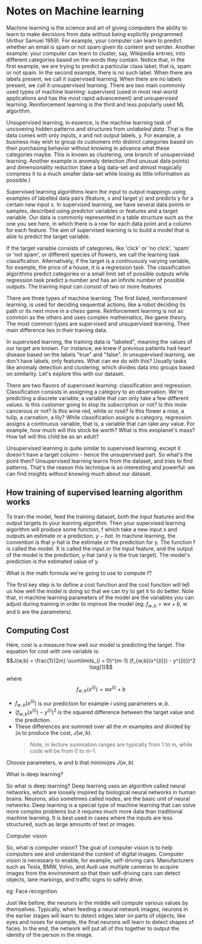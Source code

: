 # Notes on Machine learning

Machine learning is the science and art of giving computers the ability to learn to make decisions from data without being explicitly programmed (Arthur Samuel 1959). For example, your computer can learn to predict whether an email is spam or not spam given its content and sender. Another example: your computer can learn to cluster, say, Wikipedia entries, into different categories based on the words they contain. Notice that, in the first example, we are trying to predict a particular class label, that is, spam or not spam. In the second example, there is no such label. When there are labels present, we call it supervised learning. When there are no labels present, we call it unsupervised learning. There are two main commonly used types of machine learning: supervised (used in most real-world applications and has the most rapid advancement) and unsupervised learning. Reinforcement learning is the third and less popularly used ML algorithm.

Unsupervised learning, in essence, is the machine learning task of uncovering hidden patterns and structures from _unlabeled data_. That is the data comes with only inputs, x and not output labels, y. For example, a business may wish to group its customers into distinct categories based on their purchasing behavior without knowing in advance what these categories maybe. This is known as clustering, one branch of unsupervised learning. Another example is anomaly detection (find unusual data points) and dimensionality reduction (take a big data-set and almost magically compress it to a much smaller data-set while losing as little information as possible.)

Supervised learning algorithms learn the input to output mappings using examples of labelled data pairs (feature, x and target y) and predicts y for a certain new input x. In supervised learning, we have several data points or samples, described using predictor variables or features and a target variable. Our data is commonly represented in a table structure such as the one you see here, in which there is a row for each data point and a column for each feature. The aim of supervised learning is to build a model that is able to predict the target variable.

If the target variable consists of categories, like 'click' or 'no click', 'spam' or 'not spam', or different species of flowers, we call the learning task classification. Alternatively, if the target is a continuously varying variable, for example, the price of a house, it is a regression task. The classification algorithms predict categories or a small limit set of possible outputs while regression task predict a number and has an infinite number of possible outputs. The training input can consist of two or more features

There are three types of machine learning. The first listed, reinforcement learning, is used for deciding sequential actions, like a robot deciding its path or its next move in a chess game. Reinforcement learning is not as common as the others and uses complex mathematics, like game theory. The most common types are supervised and unsupervised learning. Their main difference lies in their training data.

In supervised learning, the training data is "labeled", meaning the values of our target are known. For instance, we knew if previous patients had heart disease based on the labels "true" and "false". In unsupervised learning, we don't have labels, only features. What can we do with this? Usually tasks like anomaly detection and clustering, which divides data into groups based on similarity. Let's explore this with our dataset.

There are two flavors of supervised learning: classification and regression. Classification consists in assigning a category to an observation. We're predicting a discrete variable, a variable that can only take a few different values. Is this customer going to stop its subscription or not? Is this mole cancerous or not? Is this wine red, white or rosé? Is this flower a rose, a tulip, a carnation, a lily? While classification assigns a category, regression assigns a continuous variable, that is, a variable that can take any value. For example, how much will this stock be worth? What is this exoplanet's mass? How tall will this child be as an adult?

Unsupervised learning is quite similar to supervised learning, except it doesn't have a target column - hence the unsupervised part. So what's the point then? Unsupervised learning learns from the dataset, and tries to find patterns. That's the reason this technique is so interesting and powerful: we can find insights without knowing much about our dataset.

## How training of supervised learning algorithm works

To train the model, feed the training dataset, both the input features and the output targets to your learning algorithm. Then your supervised learning algorithm will produce some function, f which take a new input x and outputs an estimate or a prediction, $y-hat$. In machine learning, the convention is that y-hat is the estimate or the prediction for y. The function f is called the model. X is called the input or the input feature, and the output of the model is the prediction, y-hat (and y is the true target). The model's prediction is the estimated value of y.

What is the math formula we're going to use to compute f?

The first key step is to define a cost function and the cost function will tell us how well the model is doing so that we can try to get it to do better. Note that, in machine learning parameters of the model are the variables you can adjust during training in order to improve the model (eg: $f_{w,b}= wx+b$, w and b are the parameters).

## Computing Cost

Here, cost is a measure how well our model is predicting the target. The equation for cost with one variable is:
$$J(w,b) = \frac{1}{2m} \sum\limits_{i = 0}^{m-1} (f_{w,b}(x^{(i)}) - y^{(i)})^2 \tag{1}$$

where
$$f_{w,b}(x^{(i)}) = wx^{(i)} + b \tag{2}$$

- $f_{w,b}(x^{(i)})$ is our prediction for example $i$ using parameters $w,b$.
- $(f_{w,b}(x^{(i)}) -y^{(i)})^2$ is the squared difference between the target value and the prediction.
- These differences are summed over all the $m$ examples and divided by `2m` to produce the cost, $J(w,b)$.
  > Note, in lecture summation ranges are typically from 1 to m, while code will be from 0 to m-1.

Choose parameters, w and b that minimizes $J(w,b)$

What is deep learning?

So what is deep learning? Deep learning uses an algorithm called neural networks, which are loosely inspired by biological neural networks in human brains. Neurons, also sometimes called nodes, are the basic unit of neural networks. Deep learning is a special type of machine learning that can solve more complex problems but it requires much more data than traditional machine learning. It is best used in cases where the inputs are less structured, such as large amounts of text or images.

Computer vision

So, what is computer vision? The goal of computer vision is to help computers see and understand the content of digital images. Computer vision is necessary to enable, for example, self-driving cars. Manufacturers such as Tesla, BMW, Volvo, and Audi use multiple cameras to acquire images from the environment so that their self-driving cars can detect objects, lane markings, and traffic signs to safely drive.

eg: Face recognition

Just like before, the neurons in the middle will compute various values by themselves. Typically, when feeding a neural network images, neurons in the earlier stages will learn to detect edges later on parts of objects, like eyes and noses for example, the final neurons will learn to detect shapes of faces. In the end, the network will put all of this together to output the identity of the person in the image.
